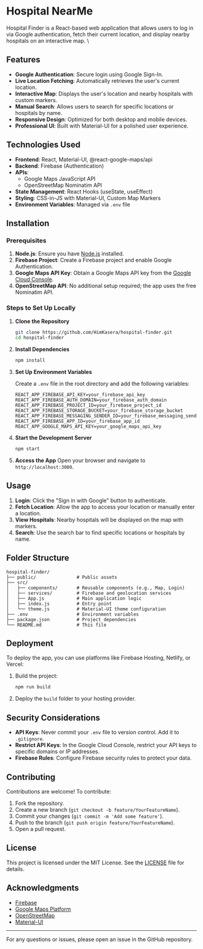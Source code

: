 # Hospital NearMe

Hospital Finder is a React-based web application that allows users to log in via Google authentication, fetch their current location, and display nearby hospitals on an interactive map. 
\
## Features

- **Google Authentication**: Secure login using Google Sign-In.
- **Live Location Fetching**: Automatically retrieves the user's current location.
- **Interactive Map**: Displays the user's location and nearby hospitals with custom markers.
- **Manual Search**: Allows users to search for specific locations or hospitals by name.
- **Responsive Design**: Optimized for both desktop and mobile devices.
- **Professional UI**: Built with Material-UI for a polished user experience.

## Technologies Used

- **Frontend**: React, Material-UI, @react-google-maps/api
- **Backend**: Firebase (Authentication)
- **APIs**:
  - Google Maps JavaScript API
  - OpenStreetMap Nominatim API
- **State Management**: React Hooks (useState, useEffect)
- **Styling**: CSS-in-JS with Material-UI, Custom Map Markers
- **Environment Variables**: Managed via `.env` file

## Installation

### Prerequisites

1. **Node.js**: Ensure you have [Node.js](https://nodejs.org/) installed.
2. **Firebase Project**: Create a Firebase project and enable Google Authentication.
3. **Google Maps API Key**: Obtain a Google Maps API key from the [Google Cloud Console](https://console.cloud.google.com/).
4. **OpenStreetMap API**: No additional setup required; the app uses the free Nominatim API.

### Steps to Set Up Locally

1. **Clone the Repository**
   ```bash
   git clone https://github.com/HimKasera/hospital-finder.git
   cd hospital-finder
   ```

2. **Install Dependencies**
   ```bash
   npm install
   ```

3. **Set Up Environment Variables**

   Create a `.env` file in the root directory and add the following variables:
   ```env
   REACT_APP_FIREBASE_API_KEY=your_firebase_api_key
   REACT_APP_FIREBASE_AUTH_DOMAIN=your_firebase_auth_domain
   REACT_APP_FIREBASE_PROJECT_ID=your_firebase_project_id
   REACT_APP_FIREBASE_STORAGE_BUCKET=your_firebase_storage_bucket
   REACT_APP_FIREBASE_MESSAGING_SENDER_ID=your_firebase_messaging_sender_id
   REACT_APP_FIREBASE_APP_ID=your_firebase_app_id
   REACT_APP_GOOGLE_MAPS_API_KEY=your_google_maps_api_key
   ```

4. **Start the Development Server**
   ```bash
   npm start
   ```

5. **Access the App**
   Open your browser and navigate to `http://localhost:3000`.

## Usage

1. **Login**: Click the "Sign in with Google" button to authenticate.
2. **Fetch Location**: Allow the app to access your location or manually enter a location.
3. **View Hospitals**: Nearby hospitals will be displayed on the map with markers.
4. **Search**: Use the search bar to find specific locations or hospitals by name.
   
   

## Folder Structure

```
hospital-finder/
├── public/               # Public assets
├── src/
│   ├── components/       # Reusable components (e.g., Map, Login)
│   ├── services/         # Firebase and geolocation services
│   ├── App.js            # Main application logic
│   ├── index.js          # Entry point
│   └── theme.js          # Material-UI theme configuration
├── .env                  # Environment variables
├── package.json          # Project dependencies
└── README.md             # This file
```

## Deployment

To deploy the app, you can use platforms like Firebase Hosting, Netlify, or Vercel:

1. Build the project:
   ```bash
   npm run build
   ```

2. Deploy the `build` folder to your hosting provider.

## Security Considerations

- **API Keys**: Never commit your `.env` file to version control. Add it to `.gitignore`.
- **Restrict API Keys**: In the Google Cloud Console, restrict your API keys to specific domains or IP addresses.
- **Firebase Rules**: Configure Firebase security rules to protect your data.

## Contributing

Contributions are welcome! To contribute:

1. Fork the repository.
2. Create a new branch (`git checkout -b feature/YourFeatureName`).
3. Commit your changes (`git commit -m 'Add some feature'`).
4. Push to the branch (`git push origin feature/YourFeatureName`).
5. Open a pull request.

## License

This project is licensed under the MIT License. See the [LICENSE](LICENSE) file for details.

## Acknowledgments

- [Firebase](https://firebase.google.com/)
- [Google Maps Platform](https://cloud.google.com/maps-platform/)
- [OpenStreetMap](https://www.openstreetmap.org/)
- [Material-UI](https://mui.com/)

---

For any questions or issues, please open an issue in the GitHub repository.
